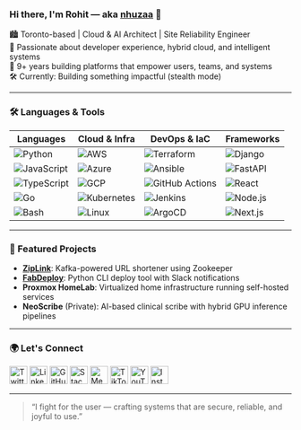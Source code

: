 ### Hi there, I'm Rohit — aka [nhuzaa](https://www.nhuzaa.dev) 👋

🏙 Toronto-based | Cloud & AI Architect | Site Reliability Engineer  
🧠 Passionate about developer experience, hybrid cloud, and intelligent systems  
🔬 9+ years building platforms that empower users, teams, and systems  
🛠 Currently: Building something impactful (stealth mode)

---

### 🛠 Languages & Tools

| Languages             | Cloud & Infra         | DevOps & IaC             | Frameworks                |
|-----------------------|------------------------|---------------------------|----------------------------|
| ![Python](https://img.shields.io/badge/-Python-000?logo=python)         | ![AWS](https://img.shields.io/badge/-AWS-000?logo=amazon-aws)             | ![Terraform](https://img.shields.io/badge/-Terraform-000?logo=terraform)           | ![Django](https://img.shields.io/badge/-Django-000?logo=django)               |
| ![JavaScript](https://img.shields.io/badge/-JavaScript-000?logo=javascript)   | ![Azure](https://img.shields.io/badge/-Azure-000?logo=microsoft-azure)       | ![Ansible](https://img.shields.io/badge/-Ansible-000?logo=ansible)               | ![FastAPI](https://img.shields.io/badge/-FastAPI-000?logo=fastapi)             |
| ![TypeScript](https://img.shields.io/badge/-TypeScript-000?logo=typescript)   | ![GCP](https://img.shields.io/badge/-GCP-000?logo=google-cloud)             | ![GitHub Actions](https://img.shields.io/badge/-GitHub_Actions-000?logo=github-actions) | ![React](https://img.shields.io/badge/-React-000?logo=react)                   |
| ![Go](https://img.shields.io/badge/-Go-000?logo=go)                   | ![Kubernetes](https://img.shields.io/badge/-Kubernetes-000?logo=kubernetes)   | ![Jenkins](https://img.shields.io/badge/-Jenkins-000?logo=jenkins)             | ![Node.js](https://img.shields.io/badge/-Node.js-000?logo=node.js)             |
| ![Bash](https://img.shields.io/badge/-Bash-000?logo=gnu-bash)             | ![Linux](https://img.shields.io/badge/-Linux-000?logo=linux)                | ![ArgoCD](https://img.shields.io/badge/-ArgoCD-000?logo=argo)                   | ![Next.js](https://img.shields.io/badge/-Next.js-000?logo=next.js)             |

---

### 🚀 Featured Projects

- [**ZipLink**](https://github.com/nhuzaa/ZipLink): Kafka-powered URL shortener using Zookeeper  
- [**FabDeploy**](https://github.com/nhuzaa/fabdeploy): Python CLI deploy tool with Slack notifications  
- **Proxmox HomeLab**: Virtualized home infrastructure running self-hosted services  
- **NeoScribe** (Private): AI-based clinical scribe with hybrid GPU inference pipelines

---

### 🌍 Let's Connect

<a href="https://x.com/nhuzaa"><img src="https://img.icons8.com/?size=48&id=uLWV5A9vXIPu&format=png" width="32" alt="Twitter"/></a>
<a href="https://www.linkedin.com/in/nhuzaa/"><img src="https://img.icons8.com/?size=48&id=13930&format=png" width="32" alt="LinkedIn"/></a>
<a href="https://github.com/nhuzaa"><img src="https://img.icons8.com/?size=48&id=AZOZNnY73haj&format=png" width="32" alt="GitHub"/></a>
<a href="https://stackoverflow.com/users/7104332"><img src="https://img.icons8.com/?size=48&id=2nL36Bz8g5iA&format=png](https://icons8.com/icon/13955/stack-overflow" width="32" alt="Stack Overflow"/></a>
<a href="https://medium.com/@nhuzaa"><img src="https://img.icons8.com/?size=48&id=2AeB5FPhLyo8&format=png](https://icons8.com/icon/67875/medium-new" width="32" alt="Medium"/></a>
<a href="https://www.tiktok.com/@__nhuzaa"><img src="https://icons8.com/icon/118638/tiktok" width="32" alt="TikTok"/></a>
<a href="https://www.youtube.com/@nhuzaa"><img src="https://icons8.com/icon/19318/youtube" width="32" alt="YouTube"/></a>
<a href="https://www.instagram.com/__nhuzaa"><img src="https://icons8.com/icon/32323/instagram" width="32" alt="Instagram"/></a>

---

> “I fight for the user — crafting systems that are secure, reliable, and joyful to use.”

